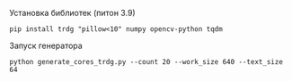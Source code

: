 Установка библиотек (питон 3.9)
```
pip install trdg "pillow<10" numpy opencv-python tqdm
```

Запуск генератора
```
python generate_cores_trdg.py --count 20 --work_size 640 --text_size 64
```